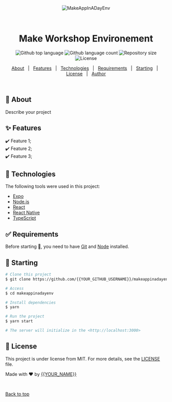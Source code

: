 <div align="center" id="top"> 
  <img src="./.github/app.gif" alt="MakeAppInADayEnv" />

  &#xa0;

  <!-- <a href="https://makeappinadayenv.netlify.app">Demo</a> -->
</div>

<h1 align="center">Make Workshop Environement</h1>

<p align="center">
  <img alt="Github top language" src="https://img.shields.io/github/languages/top/{{YOUR_GITHUB_USERNAME}}/makeappinadayenv?color=56BEB8">

  <img alt="Github language count" src="https://img.shields.io/github/languages/count/{{YOUR_GITHUB_USERNAME}}/makeappinadayenv?color=56BEB8">

  <img alt="Repository size" src="https://img.shields.io/github/repo-size/{{YOUR_GITHUB_USERNAME}}/makeappinadayenv?color=56BEB8">

  <img alt="License" src="https://img.shields.io/github/license/{{YOUR_GITHUB_USERNAME}}/makeappinadayenv?color=56BEB8">

  <!-- <img alt="Github issues" src="https://img.shields.io/github/issues/{{YOUR_GITHUB_USERNAME}}/makeappinadayenv?color=56BEB8" /> -->

  <!-- <img alt="Github forks" src="https://img.shields.io/github/forks/{{YOUR_GITHUB_USERNAME}}/makeappinadayenv?color=56BEB8" /> -->

  <!-- <img alt="Github stars" src="https://img.shields.io/github/stars/{{YOUR_GITHUB_USERNAME}}/makeappinadayenv?color=56BEB8" /> -->
</p>

<!-- Status -->

<!-- <h4 align="center"> 
	🚧  MakeAppInADayEnv 🚀 Under construction...  🚧
</h4> 

<hr> -->

<p align="center">
  <a href="#dart-about">About</a> &#xa0; | &#xa0; 
  <a href="#sparkles-features">Features</a> &#xa0; | &#xa0;
  <a href="#rocket-technologies">Technologies</a> &#xa0; | &#xa0;
  <a href="#white_check_mark-requirements">Requirements</a> &#xa0; | &#xa0;
  <a href="#checkered_flag-starting">Starting</a> &#xa0; | &#xa0;
  <a href="#memo-license">License</a> &#xa0; | &#xa0;
  <a href="https://github.com/{{YOUR_GITHUB_USERNAME}}" target="_blank">Author</a>
</p>

<br>

## :dart: About ##

Describe your project

## :sparkles: Features ##

:heavy_check_mark: Feature 1;\
:heavy_check_mark: Feature 2;\
:heavy_check_mark: Feature 3;

## :rocket: Technologies ##

The following tools were used in this project:

- [Expo](https://expo.io/)
- [Node.js](https://nodejs.org/en/)
- [React](https://pt-br.reactjs.org/)
- [React Native](https://reactnative.dev/)
- [TypeScript](https://www.typescriptlang.org/)

## :white_check_mark: Requirements ##

Before starting :checkered_flag:, you need to have [Git](https://git-scm.com) and [Node](https://nodejs.org/en/) installed.

## :checkered_flag: Starting ##

```bash
# Clone this project
$ git clone https://github.com/{{YOUR_GITHUB_USERNAME}}/makeappinadayenv

# Access
$ cd makeappinadayenv

# Install dependencies
$ yarn

# Run the project
$ yarn start

# The server will initialize in the <http://localhost:3000>
```

## :memo: License ##

This project is under license from MIT. For more details, see the [LICENSE](LICENSE.md) file.


Made with :heart: by <a href="https://github.com/{{YOUR_GITHUB_USERNAME}}" target="_blank">{{YOUR_NAME}}</a>

&#xa0;

<a href="#top">Back to top</a>
